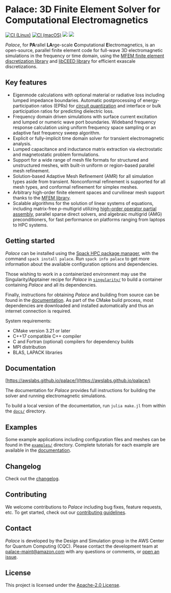 <!---
Copyright Amazon.com, Inc. or its affiliates. All Rights Reserved.
SPDX-License-Identifier: Apache-2.0
--->
# Palace: 3D Finite Element Solver for Computational Electromagnetics

[![CI (Linux)](https://github.com/awslabs/palace/actions/workflows/build-and-test-linux.yml/badge.svg)](https://github.com/awslabs/palace/actions/workflows/build-and-test-linux.yml)
[![CI (macOS)](https://github.com/awslabs/palace/actions/workflows/build-and-test-macos.yml/badge.svg)](https://github.com/awslabs/palace/actions/workflows/build-and-test-macos.yml)
[![](https://img.shields.io/badge/docs-stable-blue.svg)](https://awslabs.github.io/palace/stable)
[![](https://img.shields.io/badge/docs-dev-blue.svg)](https://awslabs.github.io/palace/dev)

*Palace*, for **PA**rallel **LA**rge-scale **C**omputational **E**lectromagnetics, is an
open-source, parallel finite element code for full-wave 3D electromagnetic simulations in
the frequency or time domain, using the
[MFEM finite element discretization library](http://mfem.org) and
[libCEED library](https://github.com/CEED/libCEED) for efficient exascale discretizations.

## Key features

  - Eigenmode calculations with optional material or radiative loss including lumped
    impedance boundaries. Automatic postprocessing of energy-participation ratios (EPRs) for
    [circuit quantization](https://www.nature.com/articles/s41534-021-00461-8) and
    interface or bulk participation ratios for predicting dielectric loss.
  - Frequency domain driven simulations with surface current excitation and lumped or
    numeric wave port boundaries. Wideband frequency response calculation using uniform
    frequency space sampling or an adaptive fast frequency sweep algorithm.
  - Explicit or fully-implicit time domain solver for transient electromagnetic analysis.
  - Lumped capacitance and inductance matrix extraction via electrostatic and magnetostatic
    problem formulations.
  - Support for a wide range of mesh file formats for structured and unstructured meshes,
    with built-in uniform or region-based parallel mesh refinement.
  - Solution-based Adaptive Mesh Refinement (AMR) for all simulation types aside from
    transient. Nonconformal refinement is supported for all mesh types, and conformal
    refinement for simplex meshes.
  - Arbitrary high-order finite element spaces and curvilinear mesh support thanks to the
    [MFEM library](https://mfem.org/features/).
  - Scalable algorithms for the solution of linear systems of equations, including
    matrix-free $p$-multigrid utilizing
    [high-order operator partial assembly](https://mfem.org/performance/), parallel sparse
    direct solvers, and algebraic multigrid (AMG) preconditioners, for fast performance on
    platforms ranging from laptops to HPC systems.

## Getting started

*Palace* can be installed using the [Spack HPC package manager](https://spack.io/), with the
command `spack install palace`. Run `spack info palace` to get more information about the
available configuration options and dependencies.

Those wishing to work in a containerized environment may use the Singularity/Apptainer
recipe for *Palace* in [`singularity/`](./singularity) to build a container containing
*Palace* and all its dependencies.

Finally, instructions for obtaining *Palace* and building from source can be found in the
[documentation](https://awslabs.github.io/palace/dev/install/). As part of the CMake build
process, most dependencies are downloaded and installed automatically and thus an internet
connection is required.

System requirements:

  - CMake version 3.21 or later
  - C++17 compatible C++ compiler
  - C and Fortran (optional) compilers for dependency builds
  - MPI distribution
  - BLAS, LAPACK libraries

## Documentation

[https://awslabs.github.io/palace/](https://awslabs.github.io/palace/)

The documentation for *Palace* provides full instructions for building the solver and
running electromagnetic simulations.

To build a local version of the documentation, run `julia make.jl` from within the
[`docs/`](./docs) directory.

## Examples

Some example applications including configuration files and meshes can be found in the
[`examples/`](./examples) directory. Complete tutorials for each example are available in
the [documentation](https://awslabs.github.io/palace/dev/examples/examples/).

## Changelog

Check out the [changelog](./CHANGELOG.md).

## Contributing

We welcome contributions to *Palace* including bug fixes, feature requests, etc. To get
started, check out our [contributing guidelines](CONTRIBUTING.md).

## Contact

*Palace* is developed by the Design and Simulation group in the AWS Center for Quantum
Computing (CQC). Please contact the development team at
[palace-maint@amazon.com](mailto:palace-maint@amazon.com) with any questions or comments, or
[open an issue](https://github.com/awslabs/palace/issues).

## License

This project is licensed under the [Apache-2.0 License](./LICENSE).
